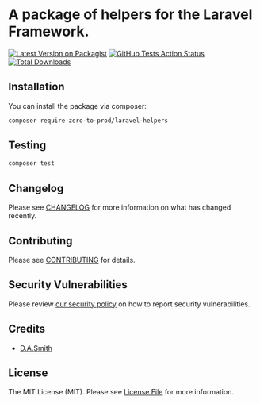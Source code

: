 # A package of helpers for the Laravel Framework.

[![Latest Version on Packagist](https://img.shields.io/packagist/v/zero-to-prod/laravel-helpers.svg?style=flat-square)](https://packagist.org/packages/zero-to-prod/laravel-helpers)
[![GitHub Tests Action Status](https://img.shields.io/github/workflow/status/zero-to-prod/laravel-helpers/run-tests?label=tests)](https://github.com/zero-to-prod/laravel-helpers/actions?query=workflow%3Arun-tests+branch%3Amain)
[![Total Downloads](https://img.shields.io/packagist/dt/zero-to-prod/laravel-helpers.svg?style=flat-square)](https://packagist.org/packages/zero-to-prod/laravel-helpers)

## Installation

You can install the package via composer:

```bash
composer require zero-to-prod/laravel-helpers
```

## Testing

```bash
composer test
```

## Changelog

Please see [CHANGELOG](CHANGELOG.md) for more information on what has changed recently.

## Contributing

Please see [CONTRIBUTING](.github/CONTRIBUTING.md) for details.

## Security Vulnerabilities

Please review [our security policy](../../security/policy) on how to report security vulnerabilities.

## Credits

- [D.A.Smith](https://github.com/zero-to-prod)

## License

The MIT License (MIT). Please see [License File](LICENSE.md) for more information.
